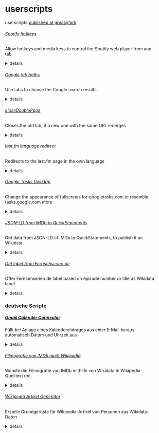 # userscripts
userscripts [published at greasyfork](https://greasyfork.org/de/users/21515-cesar-bernard)

###### [Spotify hotkeys](https://greasyfork.org/scripts/31978-spotify-hotkeys/code/Spotify%20hotkeys.user.js)
Allow hotkeys and media keys to control the Spotify web player from any tab

<details>
<summary>details</summary>

<!-- START ./docs/Spotify hotkeys.md -->
This script adds hotkeys to control the Spotify webplayer from any tab. Note that you have to reload all tabs after installation. It can be used with keyboard hotkeys or with <a href="https://developer.mozilla.org/en-US/docs/Web/API/MediaKeys">MediaKeys</a>.

    [ctrl] + [alt] + [p] – play/pause
    [ctrl] + [alt] + [s] – stop
    [ctrl] + [alt] + [,] – previous title
    [ctrl] + [alt] + [.] – next title
<!-- END ./docs/Spotify hotkeys.md -->

</details>

###### [Google tab paths](https://greasyfork.org/scripts/389426-google-tab-paths/code/Google%20tab%20paths.user.js)
Use tabs to choose the Google search results

<details>
<summary>details</summary>

<!-- START ./docs/Google tab paths.md -->
This script allows to use the tab key to switch between the Google results.
<!-- END ./docs/Google tab paths.md -->

</details>

###### [closeDoublePage](https://greasyfork.org/scripts/38471-closedoublepage/code/closeDoublePage.user.js)
Closes the old tab, if a new one with the same URL emerges

<details>
<summary>details</summary>

<!-- START ./docs/closeDoublePage.md -->
This script closes the old tab, if a new one with the same URL emerges.
On Firefox you might need to open about:config and set allow_scripts_to_close_windows to true.<!-- END ./docs/closeDoublePage.md -->

</details>

###### [last.fm language redirect](https://greasyfork.org/scripts/385900-last-fm-language-redirect/code/lastfm%20language%20redirect.user.js)
Redirects to the last.fm page in the own language

<details>
<summary>details</summary>

<!-- START ./docs/last.fm language redirect.md -->
This script redirects to the last.fm-page of the own language, if it is available.<!-- END ./docs/last.fm language redirect.md -->

</details>

###### [Google Tasks Desktop](https://greasyfork.org/scripts/429123-google-tasks-desktop/code/Google%20Tasks%20Desktop.user.js)
Change the appearance of fullscreen-for-googletasks.com to resemble tasks.google.com more

<details>
<summary>details</summary>

<!-- START ./docs/Google Tasks Desktop.md -->
Remove the yellowish theme of fullscreen-for-googletasks.com and change the colors to the ones at tasks.google.com.

<!-- END ./docs/Google Tasks Desktop.md -->

</details>

###### [JSON-LD from IMDb to QuickStatements](https://greasyfork.org/scripts/377488-json-ld-from-imdb-to-quickstatements/code/JSON-LD%20from%20IMDb%20to%20QuickStatements.user.js)
Get data from JSON-LD of IMDb to QuickStatements, to publish it on Wikidata

<details>
<summary>details</summary>

<!-- START ./docs/JSON-LD from IMDb to QuickStatements.md -->
This script loads data from <a href="http://www.imdb.com/">IMDb</a> for using it in <a href="http://www.wikidata.org/">Wikidata</a>.

To do so, it loads the <a href="http://json-ld.org/">JSON-LD</a> of currently opened IMDb-sites, where some simple statements like actor, writer, date published, etc. (and their IMDb-IDs) are stored. From Wikidata the script loads the according Wikidata items with the help of the IMDb-IDs. The statements then are inserted to the form of <a href="https://tools.wmflabs.org/quickstatements/#/batch">QuickStatements</a> for an import to Wikidata. Source statements are also made. To work, you need to be logged in to QuickStatements and have the tab opened. Before importing the data with the button <i>Import V1 commands</i> you have to change something in the textarea (like deleting the last new line) to validate the input.<!-- END ./docs/JSON-LD from IMDb to QuickStatements.md -->

</details>

###### [Get label from Fernsehserien.de](https://greasyfork.org/scripts/429117-get-label-from-fernsehserien-de/code/Get%20label%20from%20Fernsehseriende.user.js)
Offer Fernsehserien.de label based on episode number or title as Wikidata label

<details>
<summary>details</summary>

<!-- START ./docs/Get label from Fernsehserien.de.md -->
This script shows possible labels for Wikidata items of TV episodes, which can be added with one click after verifying them. The titles come from Fernsehserien.de and are determined by the original title of the episode and the episode number. The Fernsehserien.de ID of the series is determined from the corresponding TV series wikidata item. If there is no ID, the script tries to guess one. The reliability of the label is expressed in colors (red, yellow, green). The link to the Fernsehserien.de episode guide is also added.<!-- END ./docs/Get label from Fernsehserien.de.md -->

</details>

### deutsche Scripte
##### [Gmail Calender Connector](https://greasyfork.org/scripts/33508-gmail-calender-connector/code/Gmail%20Calender%20Connector.user.js)
Füllt bei Anlage eines Kalendereintrages aus einer E-Mail heraus automatisch Datum und Uhrzeit aus

<details>
<summary>details</summary>

<!-- START ./docs/Gmail Calender Connector.md -->
Dieses Script ermittelt bei Anlage eines Kalendereintrages aus Googlemail über "Mehr" > "Termin erstellen" den Zeitpunkt entsprechend des Inhaltes der E-Mail. Dazu sucht es nach bekannten Datums- und Uhrzeitformaten und Wochentagen, füllt den Zeitpunkt, setzt die Dauer auf zwei Stunden und löscht alle Kalendertermin-Teilnehmer.<!-- END ./docs/Gmail Calender Connector.md -->

</details>

###### [Filmografie von IMDb nach Wikipedia](https://greasyfork.org/scripts/373171-filmografie-von-imdb-nach-wikipedia/code/Filmografie%20von%20IMDb%20nach%20Wikipedia.user.js)
Wandle die Filmografie von IMDb mithilfe von Wikidata in Wikipedia-Quelltext um.

<details>
<summary>details</summary>

<!-- START ./docs/Filmografie von IMDb nach Wikipedia.md -->
Dieses Skript wandelt die Filmografie der IMDb in Wiki-Quelltext einschließlich Wiki-Links um.

Dazu lädt es die Filmografie einer geöffneten IMDb-Seite und vergleicht die IMDb-IDs mit bestehenden Einträgen auf Wikidata. Falls vorhanden, werden die deutschen Titel der Einträge aus dem entsprechenden deutschen Wikipedia-Artikel, der zugehörigen Wikidata-Bezeichnung oder aus der IMDb übernommen. Für den Originaltitel wird zunächst Wikidata konsultiert, falls dort keine Informationen gespeichert sind, wird der Titel aus dem Entertainment Identifier Registry oder der IMDb verwendet. Wiki-Links für bestehende Artikel werden automatisch entsprechend den Angaben auf Wikidata gesetzt.

Um die Filmografie zu generieren, kann im Menü des Benutzerskripts auf "Filmografie laden" geklickt werden. Nach ein paar Sekunden erscheint eine Meldung, dass die Filmografie kopiert wurde. Die Filmografie kann mit erweiterten Einstellungen in der Browserkonsole geladen werden. Durch die Angabe der Parameter in ```ladeFilmografie(occupation,showShort,episodeLabel);``` kann die Episodenbezeichnung (```"Folge"``` oder ```"Episode"```) gewählt werden sowie entschieden werden, ob Kurzfilme angezeigt werden sollen oder nicht (```true``` oder ```false```). Durch die Angabe des Berufes können Filmografien von Drehbuchautoren (```"writer"```), Regisseuren (```"director"```) und weiteren Berufen statt Filmographien von Schauspielern erstellt werden. Die Angabe des Parameters entspricht dem name-Attribut des jeweiligen Abschnitt-Links der Filmografie auf IMDb.<!-- END ./docs/Filmografie von IMDb nach Wikipedia.md -->

</details>

###### [Wikipedia Artikel Generator](https://greasyfork.org/scripts/430516-wikipedia-artikel-generator/code/Wikipedia%20Artikel%20Generator.user.js)
Erstelle Grundgerüste für Wikipedia-Artikel von Personen aus Wikidata-Daten

<details>
<summary>details</summary>

<!-- START ./docs/Wikipedia Artikel Generator.md -->
Dieses Script erstellt auf Basis von Wikidata ein Grundgerüst für Wikipedia-Artikel und vereinfacht so die Anlage von Artikeln. Um ein Artikel-Grundgerüst zu generieren, muss ein Artikel mit dem Quelltext-Editor auf Wikipedia im Artikel-Namensraum erstellt werden (etwa durch Anklicken eines Rotlinks, zB [Keith Nobbs (Schauspieler)](https://de.wikipedia.org/wiki/Keith_Nobbs%20(Schauspieler)?action=edit)). Es erscheint eine Eingabeaufforderung mit möglichen auf Wikidata vorhandenen Einträgen. Nach Angabe einer der möglichen Nummern, wird das Grundgerüst geladen. Dies kann einige Zeit dauern. Alternativ kann in der Eingabeaufforderung auch der Bezeichner von Wikidata (Q…) angegeben werden. Derzeit werden nur Personen-Artikel unterstützt.

Das Script ist zurzeit vor allem für Schauspieler-Artikel angepasst, bei anderen Personen-Artikeln werden noch einzelne Teile des Artikels geladen, andere Arten von Artikel führen zurzeit noch zu einem permanenten Ladezustand. Abhängig ist das Script dabei immer von der Datengrundlage auf Wikidata. Angelegt werden eine kurze Einleitung mit Bild, Geburtsdaten, Nationalität, Berufen, einige Sätze zum Bildungsweg und Partnern, Filmografie (unter Einbeziehen von Daten der IMDb), Kategorien und Personendaten.

Das Script befindet sich derzeit noch im Entwicklungszustand.

<!-- END ./docs/Wikipedia Artikel Generator.md -->

</details>

